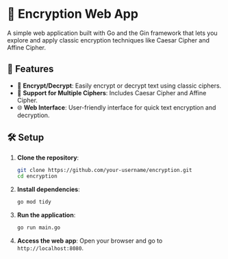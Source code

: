 # 🔐 Encryption Web App

A simple web application built with Go and the Gin framework that lets you explore and apply classic encryption techniques like Caesar Cipher and Affine Cipher.

## 🚀 Features

- 🔄 **Encrypt/Decrypt**: Easily encrypt or decrypt text using classic ciphers.
- 🔢 **Support for Multiple Ciphers**: Includes Caesar Cipher and Affine Cipher.
- 🌐 **Web Interface**: User-friendly interface for quick text encryption and decryption.

## 🛠️ Setup

1. **Clone the repository**:
    ```bash
    git clone https://github.com/your-username/encryption.git
    cd encryption
    ```

2. **Install dependencies**:
    ```bash
    go mod tidy
    ```

3. **Run the application**:
    ```bash
    go run main.go
    ```

4. **Access the web app**:
   Open your browser and go to `http://localhost:8080`.


